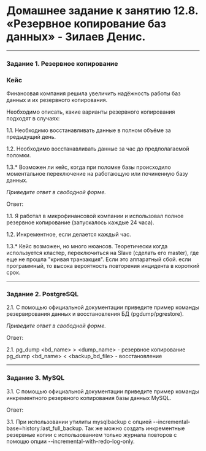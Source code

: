 # Домашнее задание к занятию 12.8. «Резервное копирование баз данных» - Зилаев Денис.

---

### Задание 1. Резервное копирование

### Кейс
Финансовая компания решила увеличить надёжность работы баз данных и их резервного копирования. 

Необходимо описать, какие варианты резервного копирования подходят в случаях: 

1.1. Необходимо восстанавливать данные в полном объёме за предыдущий день.

1.2. Необходимо восстанавливать данные за час до предполагаемой поломки.

1.3.* Возможен ли кейс, когда при поломке базы происходило моментальное переключение на работающую или починенную базу данных.

*Приведите ответ в свободной форме.*

Ответ:

1.1. Я работал в микрофинансовой компании и использовал полное резервное копирование (запускалось каждые 24 часа).

1.2. Инкрементное, если делается каждый час.

1.3.* Кейс возможен, но много нюансов. Теоретически когда используется кластер, переключиться на Slave (сделать его master), где еще не прошла "кривая транзакция". Если это аппаратный сбой. если программный, то высока вероятность повторения инцидента в короткий срок.

---

### Задание 2. PostgreSQL

2.1. С помощью официальной документации приведите пример команды резервирования данных и восстановления БД (pgdump/pgrestore).

*Приведите ответ в свободной форме.*

Ответ:

2.1. pg_dump <bd_name> > <dump_name> - резервное копирование   
     pg_dump <bd_name> < <backup_bd_file> - восстановление
     


---

### Задание 3. MySQL

3.1. С помощью официальной документации приведите пример команды инкрементного резервного копирования базы данных MySQL. 

Ответ: 

3.1. При использовании утилиты mysqlbackup с опцией  --incremental-base=history:last_full_backup.
Так же можно создать инкрементные резервные копии с использованием только журнала повторов с помощю опции --incremental-with-redo-log-only.

